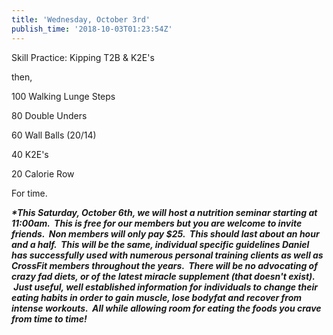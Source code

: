 ```yaml
---
title: 'Wednesday, October 3rd'
publish_time: '2018-10-03T01:23:54Z'
---
```


Skill Practice: Kipping T2B & K2E's

then,

100 Walking Lunge Steps

80 Double Unders

60 Wall Balls (20/14)

40 K2E's

20 Calorie Row

For time.

***\*This Saturday, October 6th, we will host a nutrition seminar
starting at 11:00am.  This is free for our members but you are welcome
to invite friends.  Non members will only pay \$25.  This should last
about an hour and a half.  This will be the same, individual specific
guidelines Daniel has successfully used with numerous personal training
clients as well as CrossFit members throughout the years.  There will be
no advocating of crazy fad diets, or of the latest miracle supplement
(that doesn't exist).  Just useful, well established information for
individuals to change their eating habits in order to gain muscle, lose
bodyfat and recover from intense workouts.  All while allowing room for
eating the foods you crave from time to time!***
